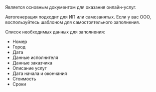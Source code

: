 Является основным документом для оказания онлайн-услуг.

Автогенерация подходит для ИП или самозанятых. 
Если у вас ООО, воспользуйтесь шаблоном для самостоятельного заполнения. 

Список необходимых данных для заполнения:

* Номер 
* Город 
* Дата
* Данные исполнителя
* Данные заказчика
* Описание услуг
* Дата начала и окончания
* Стоимость 
* Сроки

